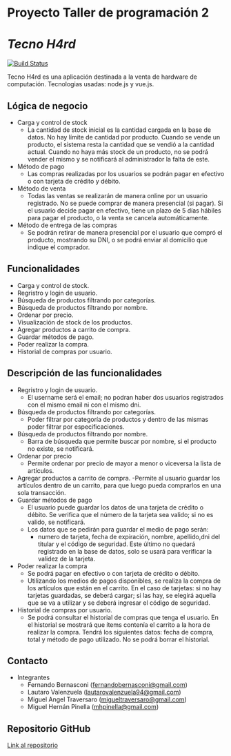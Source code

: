# Proyecto Taller de programación 2
# _Tecno H4rd_


[![Build Status][1]](https://github.com/Dephros/Tecno-H4rd)

Tecno H4rd es una aplicación destinada a la venta de hardware de computación.
Tecnologias usadas: node.js y vue.js.

## Lógica de negocio

- Carga y control de stock
    - La cantidad de stock inicial es la cantidad cargada en la base de datos. No hay límite de cantidad por producto. Cuando se vende un producto, el sistema resta la cantidad que se vendió a la cantidad actual. Cuando no haya más stock de un producto, no se podrá vender el mismo y se notificará al administrador la falta de este.
- Método de pago
    - Las compras realizadas por los usuarios se podrán pagar en efectivo o con tarjeta de crédito y débito.
- Método de venta
    - Todas las ventas se realizarán de manera online por un usuario registrado. No se puede comprar de manera presencial (si pagar). Si el usuario decide pagar en efectivo, tiene un plazo de 5 días hábiles para pagar el producto, o la venta se cancela automáticamente.
- Método de entrega de las compras
    - Se podrán retirar de manera presencial por el usuario que compró el producto, mostrando su DNI, o se podrá enviar al domicilio que indique el comprador.

## Funcionalidades

- Carga y control de stock.
- Regristro y login de usuario.
- Búsqueda de productos filtrando por categorías.
- Búsqueda de productos filtrando por nombre.
- Ordenar por precio.
- Visualización de stock de los productos.
- Agregar productos a carrito de compra.
- Guardar métodos de pago.
- Poder realizar la compra.
- Historial de compras por usuario.

## Descripción de las funcionalidades

- Regristro y login de usuario.
     - El username será el email; no podran haber dos usuarios registrados con el mismo email ni con el mismo dni.
- Búsqueda de productos filtrando por categorías.
    - Poder filtrar por categoría de productos y dentro de las mismas poder filtrar por especificaciones.
- Búsqueda de productos filtrando por nombre.
    - Barra de búsqueda que permite buscar por nombre, si el producto no existe, se notificará.
- Ordenar por precio
    - Permite ordenar por precio de mayor a menor o viceversa la lista de artículos.
- Agregar productos a carrito de compra.
    -Permite al usuario guardar los artículos dentro de un carrito, para que luego pueda comprarlos en una sola transacción.
- Guardar métodos de pago
    - El usuario puede guardar los datos de una tarjeta de crédito o débito. Se verifica que el número de la tarjeta sea valido; si no es valido, se notificará.
    - Los datos que se pedirán para guardar el medio de pago serán:
        - numero de tarjeta, fecha de expiración, nombre, apellido,dni del titular y el código de seguridad. Este último no quedará registrado en la base de datos, solo se usará para verificar la validez de la tarjeta.
- Poder realizar la compra
   - Se podrá pagar en efectivo o con tarjeta de crédito o débito.
   - Utilizando los medios de pagos disponibles, se realiza la compra de los artículos que están en el carrito. En el caso de tarjetas: si no hay tarjetas guardadas, se deberá cargar; si las hay, se elegirá aquella que se va a utilizar y se deberá ingresar el código de seguridad.
- Historial de compras por usuario.
    - Se podrá consultar el historial de compras que tenga el usuario. En el historial se mostrará que ítems contenía el carrito a la hora de realizar la compra. Tendrá los siguientes datos: fecha de compra, total y método de pago utilizado. No se podrá borrar el historial.

## Contacto

- Integrantes
    - Fernando Bernasconi (fernandobernasconi@gmail.com)
    - Lautaro Valenzuela (lautarovalenzuela94@gmail.com)
    - Miguel Angel Traversaro (migueltraversaro@gmail.com)
    - Miguel Hernán Pinella (mhpinella@gmail.com)

## Repositorio GitHub

[Link al repositorio](https://github.com/Dephros/Tecno-H4rd)

[1]:https://icon-library.com/images/github-icon-for-resume/github-icon-for-resume-14.jpg
